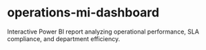 # operations-mi-dashboard
Interactive Power BI report analyzing operational performance, SLA compliance, and department efficiency.
